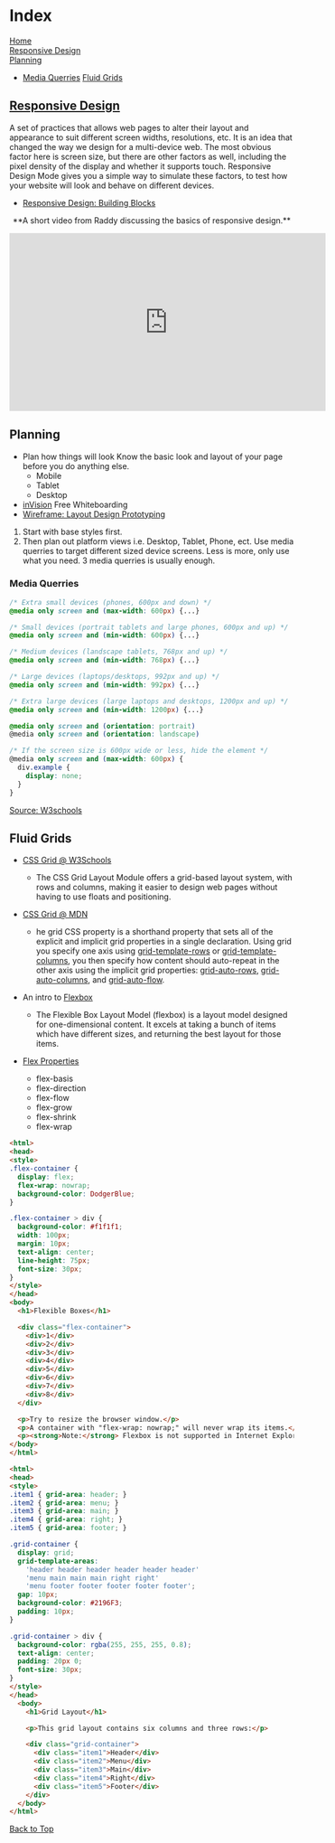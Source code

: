 # Index

[Home](./README.md)  
[Responsive Design](#responsive-design)  
[Planning](#planning)
- [Media Querries](#media-querries)
[Fluid Grids](#fluid-grids)

## [Responsive Design](https://developer.mozilla.org/en-US/docs/Learn/CSS/CSS_layout/Responsive_Design)

A set of practices that allows web pages to alter their layout and appearance to suit different screen widths,
resolutions, etc. It is an idea that changed the way we design for a multi-device web.
The most obvious factor here is screen size, but there are other factors as well, including the pixel density of the display and whether it supports touch. Responsive Design Mode gives you a simple way to simulate these factors, to test how your website will look and behave on different devices.

- [Responsive Design: Building Blocks](https://developer.mozilla.org/en-US/docs/Web/Progressive_web_apps/Responsive/responsive_design_building_blocks)

<p align="center">
  **A short video from Raddy discussing the basics of responsive design.**
</p>

<p align="center">
<iframe width="560" height="315" src="https://www.youtube.com/embed/vZB1s8J6dhY" title="YouTube video player" frameborder="0" allow="accelerometer; autoplay; clipboard-write; encrypted-media; gyroscope; picture-in-picture" allowfullscreen></iframe>
</p>

## Planning

- Plan how things will look Know the basic look and layout of your page before you do anything else.
  - Mobile
  - Tablet
  - Desktop
- [inVision](./#prototyping) Free Whiteboarding
- [Wireframe: Layout Design Prototyping](./links/#prototyping)

1. Start with base styles first.
2. Then plan out platform views i.e. Desktop, Tablet, Phone, ect. Use media querries to target different sized device screens.  Less is more, only use what you need. 3 media querries is usually enough.

### Media Querries

```css
/* Extra small devices (phones, 600px and down) */
@media only screen and (max-width: 600px) {...}

/* Small devices (portrait tablets and large phones, 600px and up) */
@media only screen and (min-width: 600px) {...}

/* Medium devices (landscape tablets, 768px and up) */
@media only screen and (min-width: 768px) {...}

/* Large devices (laptops/desktops, 992px and up) */
@media only screen and (min-width: 992px) {...}

/* Extra large devices (large laptops and desktops, 1200px and up) */
@media only screen and (min-width: 1200px) {...} 

@media only screen and (orientation: portrait)
@media only screen and (orientation: landscape)

/* If the screen size is 600px wide or less, hide the element */
@media only screen and (max-width: 600px) {
  div.example {
    display: none;
  }
}
```

[Source: W3schools](https://www.w3schools.com/css/css_rwd_mediaqueries.asp)

## Fluid Grids

- [CSS Grid @ W3Schools](https://www.w3schools.com/css/css_grid.asp)
  - The CSS Grid Layout Module offers a grid-based layout system, with rows and columns, making it easier to design web pages without having to use floats and positioning.
- [CSS Grid @ MDN](https://developer.mozilla.org/en-US/docs/Web/CSS/grid)
  - he grid CSS property is a shorthand property that sets all of the explicit and implicit grid properties in a single declaration. Using grid you specify one axis using [grid-template-rows](https://developer.mozilla.org/en-US/docs/Web/CSS/grid-template-rows) or [grid-template-columns](https://developer.mozilla.org/en-US/docs/Web/CSS/grid-template-columns), you then specify how content should auto-repeat in the other axis using the implicit grid properties: [grid-auto-rows](https://developer.mozilla.org/en-US/docs/Web/CSS/grid-auto-rows), [grid-auto-columns](https://developer.mozilla.org/en-US/docs/Web/CSS/grid-auto-columns), and [grid-auto-flow](https://developer.mozilla.org/en-US/docs/Web/CSS/grid-auto-flow).

- An intro to [Flexbox](https://web.dev/learn/css/flexbox/)
  - The Flexible Box Layout Model (flexbox) is a layout model designed for one-dimensional content. It excels at taking a bunch of items which have different sizes, and returning the best layout for those items.
- [Flex Properties](https://www.w3schools.com/cssref/css3_pr_flex.asp)
  - flex-basis
  - flex-direction
  - flex-flow
  - flex-grow
  - flex-shrink
  - flex-wrap

```html
<html>
<head>
<style>
.flex-container {
  display: flex;
  flex-wrap: nowrap;
  background-color: DodgerBlue;
}

.flex-container > div {
  background-color: #f1f1f1;
  width: 100px;
  margin: 10px;
  text-align: center;
  line-height: 75px;
  font-size: 30px;
}
</style>
</head>
<body>
  <h1>Flexible Boxes</h1>

  <div class="flex-container">
    <div>1</div>
    <div>2</div>
    <div>3</div>  
    <div>4</div>
    <div>5</div>
    <div>6</div>  
    <div>7</div>
    <div>8</div>
  </div>

  <p>Try to resize the browser window.</p>
  <p>A container with "flex-wrap: nowrap;" will never wrap its items.</p>
  <p><strong>Note:</strong> Flexbox is not supported in Internet Explorer 10 or earlier versions.</p>
</body>
</html>
```

```html
<html>
<head>
<style>
.item1 { grid-area: header; }
.item2 { grid-area: menu; }
.item3 { grid-area: main; }
.item4 { grid-area: right; }
.item5 { grid-area: footer; }

.grid-container {
  display: grid;
  grid-template-areas:
    'header header header header header header'
    'menu main main main right right'
    'menu footer footer footer footer footer';
  gap: 10px;
  background-color: #2196F3;
  padding: 10px;
}

.grid-container > div {
  background-color: rgba(255, 255, 255, 0.8);
  text-align: center;
  padding: 20px 0;
  font-size: 30px;
}
</style>
</head>
  <body>
    <h1>Grid Layout</h1>

    <p>This grid layout contains six columns and three rows:</p>

    <div class="grid-container">
      <div class="item1">Header</div>
      <div class="item2">Menu</div>
      <div class="item3">Main</div>  
      <div class="item4">Right</div>
      <div class="item5">Footer</div>
    </div>
  </body>
</html>
```

[Back to Top](#Index)
